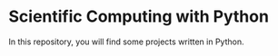 # Scientific Computing with Python

In this repository, you will find some projects written in Python.
